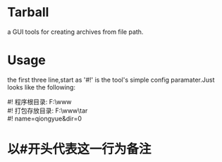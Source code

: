 Tarball
=======

a GUI tools for creating archives from file path.

Usage
=======
the first three line,start as '#!' is the tool's simple config paramater.Just looks like the following:

#! 程序根目录: F:\www\
#! 打包存放目录: F:\www\tar\
#! name=qiongyue&dir=0
# 以#开头代表这一行为备注
